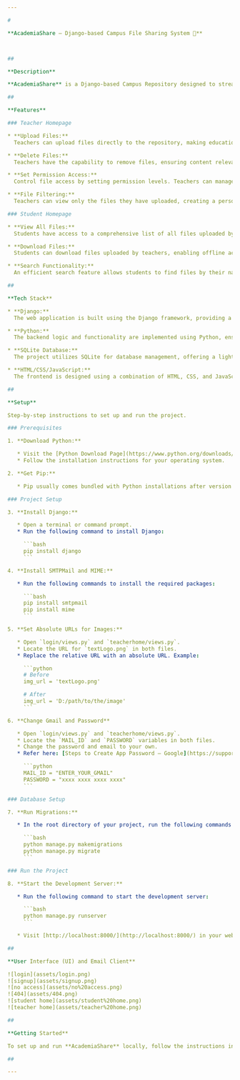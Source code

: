 ```yaml
---

#

**AcademiaShare – Django-based Campus File Sharing System 📔**



##

**Description**

**AcademiaShare** is a Django-based Campus Repository designed to streamline the file-sharing process between teachers and students. The platform offers distinct homepages for both teachers and students, each tailored to their specific needs. Teachers can efficiently manage files, set permissions, and maintain control over their uploads. On the other hand, students gain easy access to educational resources and a seamless file search experience.

##

**Features**

### Teacher Homepage

* **Upload Files:**
  Teachers can upload files directly to the repository, making educational materials easily accessible to students. 📤

* **Delete Files:**
  Teachers have the capability to remove files, ensuring content relevance and organization within the repository. 🗑️

* **Set Permission Access:**
  Control file access by setting permission levels. Teachers can manage who can view and download their uploaded files. 🔒

* **File Filtering:**
  Teachers can view only the files they have uploaded, creating a personalized and organized experience. 📂

### Student Homepage

* **View All Files:**
  Students have access to a comprehensive list of all files uploaded by teachers, facilitating easy discovery of educational resources. 👀

* **Download Files:**
  Students can download files uploaded by teachers, enabling offline access to course materials. 📥

* **Search Functionality:**
  An efficient search feature allows students to find files by their names, making it simple to locate specific educational resources. 🔍

##

**Tech Stack**

* **Django:**
  The web application is built using the Django framework, providing a robust and scalable foundation for campus repository management. 🐍

* **Python:**
  The backend logic and functionality are implemented using Python, ensuring a clean and efficient codebase. 🐍

* **SQLite Database:**
  The project utilizes SQLite for database management, offering a lightweight and easily deployable solution. 🗃️

* **HTML/CSS/JavaScript:**
  The frontend is designed using a combination of HTML, CSS, and JavaScript to create a user-friendly and responsive interface. 🌐

##

**Setup**

Step-by-step instructions to set up and run the project.

### Prerequisites

1. **Download Python:**

   * Visit the [Python Download Page](https://www.python.org/downloads/) to download the latest version of Python.
   * Follow the installation instructions for your operating system.

2. **Get Pip:**

   * Pip usually comes bundled with Python installations after version 3.4. If you need to install or upgrade it, follow the instructions on the [Pip Installation Guide](https://pip.pypa.io/en/stable/installation/).

### Project Setup

3. **Install Django:**

   * Open a terminal or command prompt.
   * Run the following command to install Django:

     ```bash
     pip install django
     ```

4. **Install SMTPMail and MIME:**

   * Run the following commands to install the required packages:

     ```bash
     pip install smtpmail
     pip install mime
     ```

5. **Set Absolute URLs for Images:**

   * Open `login/views.py` and `teacherhome/views.py`.
   * Locate the URL for `textLogo.png` in both files.
   * Replace the relative URL with an absolute URL. Example:

     ```python
     # Before
     img_url = 'textLogo.png'

     # After
     img_url = 'D:/path/to/the/image'
     ```

6. **Change Gmail and Password**

   * Open `login/views.py` and `teacherhome/views.py`.
   * Locate the `MAIL_ID` and `PASSWORD` variables in both files.
   * Change the password and email to your own.
   * Refer here: [Steps to Create App Password – Google](https://support.google.com/accounts/answer/185833?hl=en)

     ```python
     MAIL_ID = "ENTER_YOUR_GMAIL"
     PASSWORD = "xxxx xxxx xxxx xxxx"
     ```

### Database Setup

7. **Run Migrations:**

   * In the root directory of your project, run the following commands to set up the database:

     ```bash
     python manage.py makemigrations
     python manage.py migrate
     ```

### Run the Project

8. **Start the Development Server:**

   * Run the following command to start the development server:

     ```bash
     python manage.py runserver
     ```

   * Visit [http://localhost:8000/](http://localhost:8000/) in your web browser to view the project.

##

**User Interface (UI) and Email Client**

![login](assets/login.png)
![signup](assets/signup.png)
![no access](assets/no%20access.png)
![404](assets/404.png)
![student home](assets/student%20home.png)
![teacher home](assets/teacher%20home.png)

##

**Getting Started**

To set up and run **AcademiaShare** locally, follow the instructions in the [Project Setup Guide](#) provided in the repository.

##

---
```

